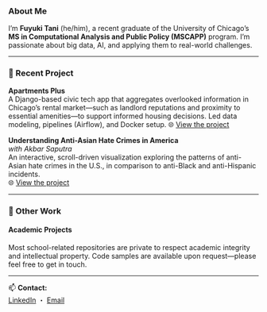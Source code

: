 ### About Me 
I’m **Fuyuki Tani** (he/him), a recent graduate of the University of Chicago’s **MS in Computational Analysis and Public Policy (MSCAPP)** program. I’m passionate about big data, AI, and applying them to real-world challenges.

---

### 🔬 Recent Project
**Apartments Plus**  
A Django-based civic tech app that aggregates overlooked information in Chicago’s rental market—such as landlord reputations and proximity to essential amenities—to support informed housing decisions. Led data modeling, pipelines (Airflow), and Docker setup.
🌐 [View the project](https://github.com/uchicago-capp-30320/apt-plus)


**Understanding Anti-Asian Hate Crimes in America**  
*with Akbar Saputra*  
An interactive, scroll-driven visualization exploring the patterns of anti-Asian hate crimes in the U.S., in comparison to anti-Black and anti-Hispanic incidents.  
🌐 [View the project](https://github.com/fuyukitn/asian-hate-visualization)

---

### 📌 Other Work
#### Academic Projects  
Most school-related repositories are private to respect academic integrity and intellectual property. Code samples are available upon request—please feel free to get in touch.

---

📫 **Contact:**  
[LinkedIn](https://www.linkedin.com/in/fuyukitani/) ・ [Email](fuyukitani@gmail.com)

